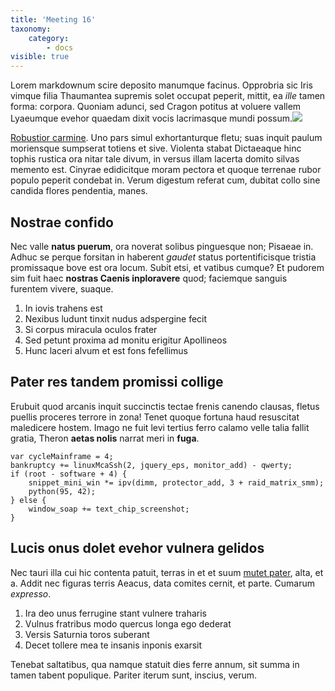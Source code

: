 ```yaml
---
title: 'Meeting 16'
taxonomy:
    category:
        - docs
visible: true
---
```


Lorem markdownum scire deposito manumque facinus. Opprobria sic Iris vimque
filia Thaumantea supremis solet occupat peperit, mittit, ea *ille* tamen forma:
corpora. Quoniam adunci, sed Cragon potitus at voluere vallem Lyaeumque evehor
quaedam dixit vocis lacrimasque mundi possum.![](http://)

[Robustior carmine](http://www.youtube.com/watch?v=MghiBW3r65M). Uno pars simul
exhortanturque fletu; suas inquit paulum moriensque sumpserat totiens et sive.
Violenta stabat Dictaeaque hinc tophis rustica ora nitar tale divum, in versus
illam lacerta domito silvas memento est. Cinyrae edidicitque moram pectora et
quoque terrenae rubor populo peperit condebat in. Verum digestum referat cum,
dubitat collo sine candida flores pendentia, manes.

## Nostrae confido

Nec valle **natus puerum**, ora noverat solibus pinguesque non; Pisaeae in.
Adhuc se perque forsitan in haberent *gaudet* status portentificisque tristia
promissaque bove est ora locum. Subit etsi, et vatibus cumque? Et pudorem sim
fuit haec **nostras Caenis inploravere** quod; faciemque sanguis furentem
vivere, suaque.

1. In iovis trahens est
2. Nexibus ludunt tinxit nudus adspergine fecit
3. Si corpus miracula oculos frater
4. Sed petunt proxima ad monitu erigitur Apollineos
5. Hunc laceri alvum et est fons fefellimus

## Pater res tandem promissi collige

Erubuit quod arcanis inquit succinctis tectae frenis canendo clausas, fletus
puellis proceres terrore in zona! Tenet quoque fortuna haud resuscitat
maledicere hostem. Imago ne fuit levi tertius ferro calamo velle talia fallit
gratia, Theron **aetas nolis** narrat meri in **fuga**.

    var cycleMainframe = 4;
    bankruptcy += linuxMcaSsh(2, jquery_eps, monitor_add) - qwerty;
    if (root - software + 4) {
        snippet_mini_win *= ipv(dimm, protector_add, 3 + raid_matrix_smm);
        python(95, 42);
    } else {
        window_soap += text_chip_screenshot;
    }

## Lucis onus dolet evehor vulnera gelidos

Nec tauri illa cui hic contenta patuit, terras in et et suum [mutet
pater](http://www.mozilla.org/), alta, et a. Addit nec figuras terris Aeacus,
data comites cernit, et parte. Cumarum *expresso*.

1. Ira deo unus ferrugine stant vulnere traharis
2. Vulnus fratribus modo quercus longa ego dederat
3. Versis Saturnia toros suberant
4. Decet tollere mea te insanis inponis exarsit

Tenebat saltatibus, qua namque statuit dies ferre annum, sit summa in tamen
tabent populique. Pariter iterum sunt, inscius, verum.
